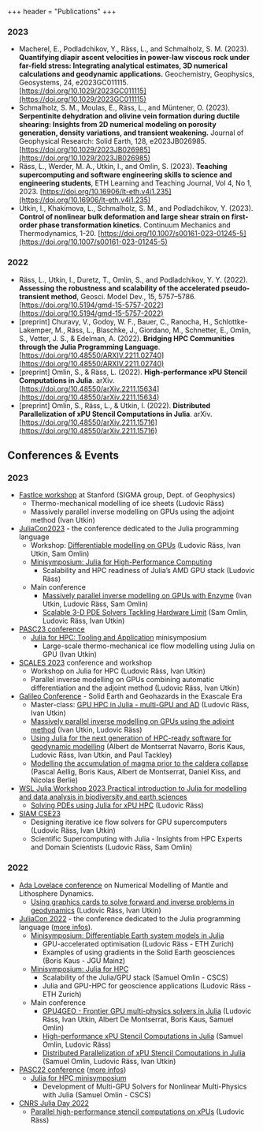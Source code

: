 +++
header = "Publications"
+++

### 2023

- Macherel, E., Podladchikov, Y., Räss, L., and Schmalholz, S. M. (2023). **Quantifying diapir ascent velocities in power-law viscous rock under far-field stress: Integrating analytical estimates, 3D numerical calculations and geodynamic applications.** Geochemistry, Geophysics, Geosystems, 24, e2023GC011115. [https://doi.org/10.1029/2023GC011115](https://doi.org/10.1029/2023GC011115)
- Schmalholz, S. M., Moulas, E., Räss, L., and Müntener, O. (2023). **Serpentinite dehydration and olivine vein formation during ductile shearing: Insights from 2D numerical modeling on porosity generation, density variations, and transient weakening.** Journal of Geophysical Research: Solid Earth, 128, e2023JB026985. [https://doi.org/10.1029/2023JB026985](https://doi.org/10.1029/2023JB026985)
- Räss, L., Werder, M. A., Utkin, I., and Omlin, S. (2023). **Teaching supercomputing and software engineering skills to science and engineering students**, ETH Learning and Teaching Journal, Vol 4, No 1, 2023. [https://doi.org/10.16906/lt-eth.v4i1.235](https://doi.org/10.16906/lt-eth.v4i1.235)
- Utkin, I., Khakimova, L., Schmalholz, S. M., and Podladchikov, Y. (2023). **Control of nonlinear bulk deformation and large shear strain on first-order phase transformation kinetics**. Continuum Mechanics and Thermodynamics, 1-20. [https://doi.org/10.1007/s00161-023-01245-5](https://doi.org/10.1007/s00161-023-01245-5)

### 2022

- Räss, L., Utkin, I., Duretz, T., Omlin, S., and Podladchikov, Y. Y. (2022). **Assessing the robustness and scalability of the accelerated pseudo-transient method**, Geosci. Model Dev., 15, 5757–5786. [https://doi.org/10.5194/gmd-15-5757-2022](https://doi.org/10.5194/gmd-15-5757-2022)
- [preprint] Churavy, V., Godoy, W. F., Bauer, C., Ranocha, H., Schlottke-Lakemper, M., Räss, L., Blaschke, J., Giordano, M., Schnetter, E., Omlin, S., Vetter, J. S., & Edelman, A. (2022). **Bridging HPC Communities through the Julia Programming Language**. [https://doi.org/10.48550/ARXIV.2211.02740](https://doi.org/10.48550/ARXIV.2211.02740)
- [preprint] Omlin, S., & Räss, L. (2022). **High-performance xPU Stencil Computations in Julia**. arXiv. [https://doi.org/10.48550/arXiv.2211.15634](https://doi.org/10.48550/arXiv.2211.15634)
- [preprint] Omlin, S., Räss, L., & Utkin, I. (2022). **Distributed Parallelization of xPU Stencil Computations in Julia**. arXiv. [https://doi.org/10.48550/arXiv.2211.15716](https://doi.org/10.48550/arXiv.2211.15716)

## Conferences & Events
### 2023
- [FastIce workshop](/posts/fastice-workshop/) at Stanford (SIGMA group, Dept. of Geophysics)
  - Thermo-mechanical modelling of ice sheets (Ludovic Räss)
  - Massively parallel inverse modelling on GPUs using the adjoint method (Ivan Utkin)
- [JuliaCon2023](https://juliacon.org/2023/) - the conference dedicated to the Julia programming language
  - Workshop: [Differentiable modelling on GPUs](https://pretalx.com/juliacon2023/talk/GTKJZL/) (Ludovic Räss, Ivan Utkin, Sam Omlin)
  - [Minisymposium: Julia for High-Performance Computing](hhttps://pretalx.com/juliacon2023/talk/PC8PZ8/)
    - Scalability and HPC readiness of Julia’s AMD GPU stack (Ludovic Räss)
  - Main conference
    - [Massively parallel inverse modelling on GPUs with Enzyme](https://pretalx.com/juliacon2023/talk/YKUD8Q/) (Ivan Utkin, Ludovic Räss, Sam Omlin)
    - [Scalable 3-D PDE Solvers Tackling Hardware Limit](https://pretalx.com/juliacon2023/talk/BLCWQW/) (Sam Omlin, Ludovic Räss, Ivan Utkin)
- [PASC23 conference](https://pasc23.pasc-conference.org)
  - [Julia for HPC: Tooling and Application](https://pasc23.pasc-conference.org/program/minisymposia/) minisymposium
    - Large-scale thermo-mechanical ice flow modelling using Julia on GPU (Ivan Utkin)
- [SCALES 2023](https://model.uni-mainz.de/scales-conference-2023/) conference and workshop
  - Workshop on Julia for HPC (Ludovic Räss, Ivan Utkin)
  - Parallel inverse modelling on GPUs combining automatic differentiation and the adjoint method (Ludovic Räss, Ivan Utkin)
- [Galileo Conference](https://egu-galileo.eu/gc11-solidearth/general-information.html) - Solid Earth and Geohazards in the Exascale Era
  - Master-class: [GPU HPC in Julia - multi-GPU and AD](https://github.com/PTsolvers/Galileo23-MC1-GPU) (Ludovic Räss, Ivan Utkin)
  - [Massively parallel inverse modelling on GPUs using the adjoint method](https://meetingorganizer.copernicus.org/GC11-solidearth/GC11-solidearth-16.html) (Ivan Utkin, Ludovic Räss)
  - [Using Julia for the next generation of HPC-ready software for geodynamic modelling](https://meetingorganizer.copernicus.org/GC11-solidearth/GC11-solidearth-15.html) (Albert de Montserrat Navarro, Boris Kaus, Ludovic Räss, Ivan Utkin, and Paul Tackley)
  - [Modelling the accumulation of magma prior to the caldera collapse](https://meetingorganizer.copernicus.org/GC11-solidearth/GC11-solidearth-39.html) (Pascal Aellig, Boris Kaus, Albert de Montserrat, Daniel Kiss, and Nicolas Berlie)
- [WSL Julia Workshop 2023 Practical introduction to Julia for modelling and data analysis in biodiversity and earth sciences](https://github.com/luraess/WSLJuliaWorkshop2023)
  - [Solving PDEs using Julia for xPU HPC](https://github.com/luraess/WSLJulia2023) (Ludovic Räss)
- [SIAM CSE23](https://www.siam.org/conferences/cm/conference/cse23)
  - Designing iterative ice flow solvers for GPU supercomputers (Ludovic Räss, Ivan Utkin)
  - Scientific Supercomputing with Julia - Insights from HPC Experts and Domain Scientists (Ludovic Räss, Sam Omlin)

### 2022
- [Ada Lovelace conference](https://meetings.copernicus.org/2022AdaLovelaceWorkshop/about/general_information.html) on Numerical Modelling of Mantle and Lithosphere Dynamics.
  - [Using graphics cards to solve forward and inverse problems in geodynamics](https://github.com/PTsolvers/AdaLovelace22-GPU) (Ludovic Räss, Ivan Utkin)
- [JuliaCon 2022](https://juliacon.org/2022/) - the conference dedicated to the Julia programming language ([more infos](/posts/julia-juliacon22)).
  - [Minisymposium: Differentiable Earth system models in Julia](https://live.juliacon.org/talk/UNVUDM)
    - GPU-accelerated optimisation (Ludovic Räss - ETH Zurich)
    - Examples of using gradients in the Solid Earth geosciences (Boris Kaus - JGU Mainz)
  - [Minisymposium: Julia for HPC](https://live.juliacon.org/talk/LUWYRJ)
    - Scalability of the Julia/GPU stack (Samuel Omlin - CSCS)
    - Julia and GPU-HPC for geoscience applications (Ludovic Räss - ETH Zurich)
  - Main conference
    - [GPU4GEO - Frontier GPU multi-physics solvers in Julia](https://live.juliacon.org/talk/7FVVF3) (Ludovic Räss, Ivan Utkin, Albert De Montserrat, Boris Kaus, Samuel Omlin)
    - [High-performance xPU Stencil Computations in Julia](https://live.juliacon.org/talk/AKVUKM) (Samuel Omlin, Ludovic Räss)
    - [Distributed Parallelization of xPU Stencil Computations in Julia](https://live.juliacon.org/talk/RJYBLA) (Samuel Omlin, Ludovic Räss, Ivan Utkin)
- [PASC22 conference](https://pasc22.pasc-conference.org) ([more infos](/posts/julia-hpc-pasc22))
    - [Julia for HPC minisymposium](https://pasc22.pasc-conference.org/program/minisymposia/)
        - Development of Multi-GPU Solvers for Nonlinear Multi-Physics with Julia (Samuel Omlin - CSCS)
- [CNRS Julia Day 2022](https://calcul.math.cnrs.fr/2022-06-journee-julia-calcul.html)
  - [Parallel high-performance stencil computations on xPUs](https://github.com/luraess/julia-day-2022) (Ludovic Räss)
